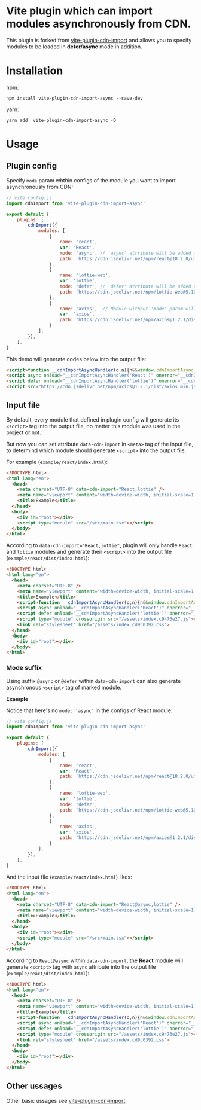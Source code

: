 # Vite plugin which can import modules asynchronously from CDN.

This plugin is forked from [vite-plugin-cdn-import](https://github.com/MMF-FE/vite-plugin-cdn-import) and allows you to specify modules to be loaded in **defer/async** mode in addition.

# Installation

npm:

```
npm install vite-plugin-cdn-import-async --save-dev
```

yarn:

```
yarn add  vite-plugin-cdn-import-async -D
```

# Usage

## Plugin config

Specify `mode` param whthin configs of the module you want to import asynchronously from CDN:

```js
// vite.config.js
import cdnImport from 'vite-plugin-cdn-import-async'

export default {
    plugins: [
        cdnImport({
            modules: [
                {
                    name: 'react',
                    var: 'React',
                    mode: 'async', // 'async' atrribute will be added to its <script> tag.
                    path: `https://cdn.jsdelivr.net/npm/react@18.2.0/umd/react.production.min.js`,
                },
                {
                    name: 'lottie-web',
                    var: 'lottie',
                    mode: 'defer', // 'defer' atrribute will be added to its <script> tag.
                    path: `https://cdn.jsdelivr.net/npm/lottie-web@5.10.0/build/player/lottie.min.js`,
                },
                {
                    name: 'axios',  // Module without 'mode' param will be loaded synchronously.
                    var: 'axios',
                    path: 'https://cdn.jsdelivr.net/npm/axios@1.2.1/dist/axios.min.js',
                }
            ],
        }),
    ],
}
```

This demo will generate codes below into the output file:

```html
<script>function __cdnImportAsyncHandler(o,n){n&&window.cdnImportAsync_loadingErrorModules.push(o);var d=new CustomEvent("asyncmoduleloaded",{detail:{module:o,isError:!!n}});window.dispatchEvent(d)}window.cdnImportAsync_loadingErrorModules=window.cdnImportAsync_loadingErrorModules||[];</script>
<script async onload="__cdnImportAsyncHandler('React')" onerror="__cdnImportAsyncHandler('React', true)" src="https://cdn.jsdelivr.net/npm/react@18.2.0/umd/react.production.min.js"></script>
<script defer onload="__cdnImportAsyncHandler('lottie')" onerror="__cdnImportAsyncHandler('lottie', true)" src="https://cdn.jsdelivr.net/npm/lottie-web@5.10.0/build/player/lottie.min.js"></script>
<script src="https://cdn.jsdelivr.net/npm/axios@1.2.1/dist/axios.min.js"></script>
```

## Input file

By default, every module that defined in plugin config will generate its `<script>` tag into the output file, no matter this module was used in the project or not.

But now you can set attribute `data-cdn-import` in `<meta>` tag of the input file, to determind which module should generate `<script>` into the output file.

For example (`example/react/index.html`):

```html
<!DOCTYPE html>
<html lang="en">
  <head>
    <meta charset="UTF-8" data-cdn-import="React,lottie" />
    <meta name="viewport" content="width=device-width, initial-scale=1.0" />
    <title>Example</title>
  </head>
  <body>
    <div id="root"></div>
    <script type="module" src="/src/main.tsx"></script>
  </body>
</html>
```

According to `data-cdn-import="React,lottie"`, plugin will only handle `React` and `lottie` modules and generate their `<script>` into the output file (`example/react/dist/index.html`):

```html
<!DOCTYPE html>
<html lang="en">
  <head>
    <meta charset="UTF-8" />
    <meta name="viewport" content="width=device-width, initial-scale=1.0" />
    <title>Example</title>
    <script>function __cdnImportAsyncHandler(o,n){n&&window.cdnImportAsync_loadingErrorModules.push(o);var d=new CustomEvent("asyncmoduleloaded",{detail:{module:o,isError:!!n}});window.dispatchEvent(d)}window.cdnImportAsync_loadingErrorModules=window.cdnImportAsync_loadingErrorModules||[];</script>
    <script async onload="__cdnImportAsyncHandler('React')" onerror="__cdnImportAsyncHandler('React', true)" src="https://cdn.jsdelivr.net/npm/react@18.2.0/umd/react.production.min.js"></script>
    <script defer onload="__cdnImportAsyncHandler('lottie')" onerror="__cdnImportAsyncHandler('lottie', true)" src="https://cdn.jsdelivr.net/npm/lottie-web@5.10.0/build/player/lottie.min.js"></script>
    <script type="module" crossorigin src="/assets/index.c9473e27.js"></script>
    <link rel="stylesheet" href="/assets/index.cd9c0392.css">
  </head>
  <body>
    <div id="root"></div>
  </body>
</html>
```
### Mode suffix

Using suffix `@async` or `@defer` within `data-cdn-import` can also generate asynchronous `<script>` tag of marked module.

**Example**

Notice that here's no `mode: 'async'` in the configs of React module:

```js
// vite.config.js
import cdnImport from 'vite-plugin-cdn-import-async'

export default {
    plugins: [
        cdnImport({
            modules: [
                {
                    name: 'react',
                    var: 'React',
                    path: `https://cdn.jsdelivr.net/npm/react@18.2.0/umd/react.production.min.js`,
                },
                {
                    name: 'lottie-web',
                    var: 'lottie',
                    mode: 'defer', 
                    path: `https://cdn.jsdelivr.net/npm/lottie-web@5.10.0/build/player/lottie.min.js`,
                },
                {
                    name: 'axios',
                    var: 'axios',
                    path: 'https://cdn.jsdelivr.net/npm/axios@1.2.1/dist/axios.min.js',
                }
            ],
        }),
    ],
}
```

And the input file (`example/react/index.html`) likes:

```html
<!DOCTYPE html>
<html lang="en">
  <head>
    <meta charset="UTF-8" data-cdn-import="React@async,lottie" />
    <meta name="viewport" content="width=device-width, initial-scale=1.0" />
    <title>Example</title>
  </head>
  <body>
    <div id="root"></div>
    <script type="module" src="/src/main.tsx"></script>
  </body>
</html>
```

According to `React@async` within `data-cdn-import`, the **React** module will generate `<script>` tag with `async` attribute into the output file (`example/react/dist/index.html`):

```html
<!DOCTYPE html>
<html lang="en">
  <head>
    <meta charset="UTF-8" />
    <meta name="viewport" content="width=device-width, initial-scale=1.0" />
    <title>Example</title>
    <script>function __cdnImportAsyncHandler(o,n){n&&window.cdnImportAsync_loadingErrorModules.push(o);var d=new CustomEvent("asyncmoduleloaded",{detail:{module:o,isError:!!n}});window.dispatchEvent(d)}window.cdnImportAsync_loadingErrorModules=window.cdnImportAsync_loadingErrorModules||[];</script>
    <script async onload="__cdnImportAsyncHandler('React')" onerror="__cdnImportAsyncHandler('React', true)" src="https://cdn.jsdelivr.net/npm/react@18.2.0/umd/react.production.min.js"></script>
    <script defer onload="__cdnImportAsyncHandler('lottie')" onerror="__cdnImportAsyncHandler('lottie', true)" src="https://cdn.jsdelivr.net/npm/lottie-web@5.10.0/build/player/lottie.min.js"></script>
    <script type="module" crossorigin src="/assets/index.c9473e27.js"></script>
    <link rel="stylesheet" href="/assets/index.cd9c0392.css">
  </head>
  <body>
    <div id="root"></div>
  </body>
</html>
```


## Other ussages

Other basic ussages see [vite-plugin-cdn-import](https://github.com/MMF-FE/vite-plugin-cdn-import).
